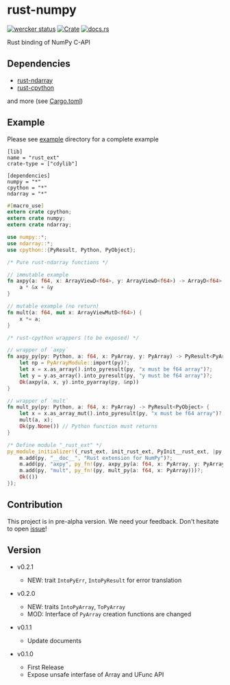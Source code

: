 rust-numpy
===========
[![wercker status](https://app.wercker.com/status/f971e2378f50c16fdd22a5247c609d4c/s/master "wercker status")](https://app.wercker.com/project/byKey/f971e2378f50c16fdd22a5247c609d4c)
[![Crate](http://meritbadge.herokuapp.com/numpy)](https://crates.io/crates/numpy)
[![docs.rs](https://docs.rs/numpy/badge.svg)](https://docs.rs/numpy)

Rust binding of NumPy C-API

Dependencies
-------------

- [rust-ndarray](https://github.com/bluss/rust-ndarray)
- [rust-cpython](https://github.com/dgrunwald/rust-cpython)

and more (see [Cargo.toml](Cargo.toml))

Example
---------
Please see [example](example) directory for a complete example

```
[lib]
name = "rust_ext"
crate-type = ["cdylib"]

[dependencies]
numpy = "*"
cpython = "*"
ndarray = "*"
```

```rust
#[macro_use]
extern crate cpython;
extern crate numpy;
extern crate ndarray;

use numpy::*;
use ndarray::*;
use cpython::{PyResult, Python, PyObject};

/* Pure rust-ndarray functions */

// immutable example
fn axpy(a: f64, x: ArrayViewD<f64>, y: ArrayViewD<f64>) -> ArrayD<f64> {
    a * &x + &y
}

// mutable example (no return)
fn mult(a: f64, mut x: ArrayViewMutD<f64>) {
    x *= a;
}

/* rust-cpython wrappers (to be exposed) */

// wrapper of `axpy`
fn axpy_py(py: Python, a: f64, x: PyArray, y: PyArray) -> PyResult<PyArray> {
    let np = PyArrayModule::import(py)?;
    let x = x.as_array().into_pyresult(py, "x must be f64 array")?;
    let y = y.as_array().into_pyresult(py, "y must be f64 array")?;
    Ok(axpy(a, x, y).into_pyarray(py, &np))
}

// wrapper of `mult`
fn mult_py(py: Python, a: f64, x: PyArray) -> PyResult<PyObject> {
    let x = x.as_array_mut().into_pyresult(py, "x must be f64 array")?;
    mult(a, x);
    Ok(py.None()) // Python function must returns
}

/* Define module "_rust_ext" */
py_module_initializer!(_rust_ext, init_rust_ext, PyInit__rust_ext, |py, m| {
    m.add(py, "__doc__", "Rust extension for NumPy")?;
    m.add(py, "axpy", py_fn!(py, axpy_py(a: f64, x: PyArray, y: PyArray)))?;
    m.add(py, "mult", py_fn!(py, mult_py(a: f64, x: PyArray)))?;
    Ok(())
});
```

Contribution
-------------
This project is in pre-alpha version.
We need your feedback. Don't hesitate to open [issue](https://github.com/termoshtt/rust-numpy/issues)!

Version
--------

- v0.2.1
  - NEW: trait `IntoPyErr`, `IntoPyResult` for error translation

- v0.2.0
  - NEW: traits `IntoPyArray`, `ToPyArray`
  - MOD: Interface of `PyArray` creation functions are changed

- v0.1.1
  - Update documents

- v0.1.0
  - First Release
  - Expose unsafe interfase of Array and UFunc API
